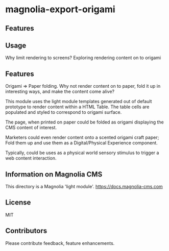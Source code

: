 # magnolia-export-origami

<!--
Why limit rendering to screens? Exploring rendering content on to origami
-->


## Features

<!--
Origami => Paper folding. Why not render content on to paper, fold it up in interesting ways, and make the content come alive?

This module uses the light module templates generated out of default prototype to render content within a good old HTML Table!


The page, when printed on paper could be folded as origami displaying the CMS content of interest.

Marketers could even render content onto a scented origami craft paper; Fold them up and use them as a Digital/Physical Experience component. 

-->


## Usage

<!--
The lght module creates a content type called origami.

Choose the origami shape on to which content is to be rendered using the shape drop down.
Presently limited to Prism, Cube, (soon) Tetrahedron. [ If there is enough interest, this library of shapes will get enriched in the future]

Create a page of desired origami shape. Configure content to be included in the PrintGrouping tab.

Print the resultant page (print to file) as pdf file ( make sure no headers are printed.) Print the pdf file on to origami paper. 
Fold the origami and enjoy!
-->
Why limit rendering to screens? Exploring rendering content on to origami


## Features

Origami => Paper folding. Why not render content on to paper, fold it up in interesting ways, and make the content come alive?

This module uses the light module templates generated out of default prototype to render content within a HTML Table. The table cells are populated and styled to correspond to origami surface.


The page, when printed on paper could be folded as origami displaying the CMS content of interest.

Marketers could even render content onto a scented origami craft paper; Fold them up and use them as a Digital/Physical Experience component. 

Typically, could be uses as a physical world sensory stimulus to trigger a web content interaction.

## Information on Magnolia CMS

This directory is a Magnolia 'light module'.
https://docs.magnolia-cms.com


## License
MIT


## Contributors
Please contribute feedback, feature enhancements.
